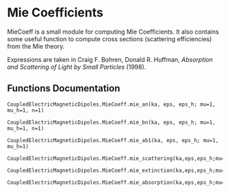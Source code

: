  # Mie Coefficients

MieCoeff is a small module for computing Mie Coefficients. It also contains some useful function to compute cross sections (scattering efficiencies) from the Mie theory. 
 
Expressions are taken in Craig F. Bohren, Donald R. Huffman, *Absorption and Scattering of Light by Small Particles* (1998).

 ## Functions Documentation


```@docs
CoupledElectricMagneticDipoles.MieCoeff.mie_an(ka, eps, eps_h; mu=1, mu_h=1, n=1)
```

```@docs
CoupledElectricMagneticDipoles.MieCoeff.mie_bn(ka, eps, eps_h; mu=1, mu_h=1, n=1)
```

```@docs
CoupledElectricMagneticDipoles.MieCoeff.mie_ab1(ka, eps, eps_h; mu=1, mu_h=1)
```
```@docs
CoupledElectricMagneticDipoles.MieCoeff.mie_scattering(ka,eps,eps_h;mu=1,mu_h=1,cutoff=20)
```
```@docs
CoupledElectricMagneticDipoles.MieCoeff.mie_extinction(ka,eps,eps_h;mu=1,mu_h=1,cutoff=20)
```

```@docs
CoupledElectricMagneticDipoles.MieCoeff.mie_absorption(ka,eps,eps_h;mu=1,mu_h=1,cutoff=20)
```